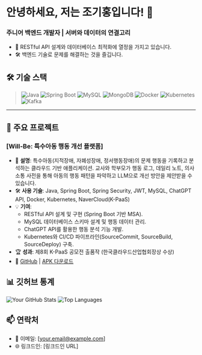 # 안녕하세요, 저는 조기홍입니다! 👋
### 주니어 백엔드 개발자 | 서버와 데이터의 연결고리
- 🌱 RESTful API 설계와 데이터베이스 최적화에 열정을 가지고 있습니다.
- 🛠️ 백엔드 기술로 문제를 해결하는 것을 즐깁니다.

## 🛠️ 기술 스택
>![Java](https://img.shields.io/badge/-Java-007396?style=flat-square&logo=java)
>![Spring Boot](https://img.shields.io/badge/-Spring%20Boot-6DB33F?style=flat-square&logo=spring)
>![MySQL](https://img.shields.io/badge/-MySQL-4479A1?style=flat-square&logo=mysql)
>![MongoDB](https://img.shields.io/badge/-MongoDB-47A248?style=flat-square&logo=mongodb)
>![Docker](https://img.shields.io/badge/-Docker-2496ED?style=flat-square&logo=docker)
![Kubernetes](https://img.shields.io/badge/-Kubernetes-326CE5?style=flat-square&logo=kubernetes)
![Kafka](https://img.shields.io/badge/-Kafka-231F20?style=flat-square&logo=apache-kafka)
---
## 🚀 주요 프로젝트

### **[Will-Be: 특수아동 행동 개선 플랫폼]**  
- 📝 **설명**: 특수아동(지적장애, 자폐성장애, 정서행동장애)의 문제 행동을 기록하고 분석하는 클라우드 기반 애플리케이션. 교사와 학부모가 행동 로그, 데일리 노트, 의사소통 사전을 통해 아동의 행동 패턴을 파악하고 LLM으로 개선 방안을 제안받을 수 있습니다.  
- 🛠️ **사용 기술**: Java, Spring Boot, Spring Security, JWT, MySQL, ChatGPT API, Docker, Kubernetes, NaverCloud(K-PaaS)  
- 💡 **기여**:  
  - RESTful API 설계 및 구현 (Spring Boot 기반 MSA).  
  - MySQL 데이터베이스 스키마 설계 및 행동 데이터 관리.  
  - ChatGPT API를 활용한 행동 분석 기능 개발.  
  - Kubernetes와 CI/CD 파이프라인(SourceCommit, SourceBuild, SourceDeploy) 구축.  
- 🏆 **성과**: 제8회 K-PaaS 공모전 출품작 (한국클라우드산업협회장상 수상)  
- 🔗 [GitHub](https://github.com/gihongjo/TeamA) | [APK 다운로드](https://drive.google.com/file/d/1LQ47RjRqX73JRwM--bDuj_z_4ilDkj1X/view?usp=drive_link)



## 📊 깃허브 통계
![Your GitHub Stats](https://github-readme-stats.vercel.app/api?username=gihongjo&show_icons=true&theme=radical)
![Top Languages](https://github-readme-stats.vercel.app/api/top-langs/?username=gihongjo&layout=compact&theme=radical)

## 📫 연락처
- 📧 이메일: [your.email@example.com]
- 🌐 링크드인: [링크드인 URL]
